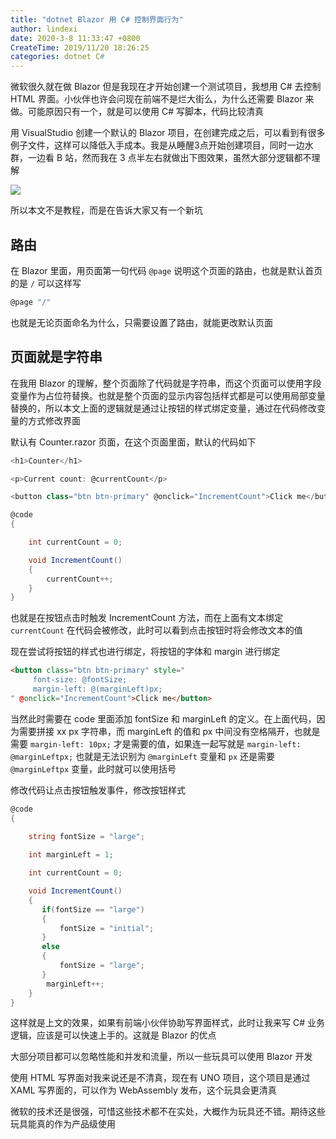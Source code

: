 ```yaml
---
title: "dotnet Blazor 用 C# 控制界面行为"
author: lindexi
date: 2020-3-8 11:33:47 +0800
CreateTime: 2019/11/20 18:26:25
categories: dotnet C#
---
```


微软很久就在做 Blazor 但是我现在才开始创建一个测试项目，我想用 C# 去控制 HTML 界面。小伙伴也许会问现在前端不是烂大街么，为什么还需要 Blazor 来做。可能原因只有一个，就是可以使用 C# 写脚本，代码比较清真

<!--more-->


<!-- CreateTime:2019/11/20 18:26:25 -->

<!-- csdn -->

用 VisualStudio 创建一个默认的 Blazor 项目，在创建完成之后，可以看到有很多例子文件，这样可以降低入手成本。我是从睡醒3点开始创建项目，同时一边水群，一边看 B 站，然而我在 3 点半左右就做出下图效果，虽然大部分逻辑都不理解

![](https://i.loli.net/2019/11/09/nD1pvHRa7biPZqT.gif)

所以本文不是教程，而是在告诉大家又有一个新坑

## 路由

在 Blazor 里面，用页面第一句代码 `@page` 说明这个页面的路由，也就是默认首页的是 `/` 可以这样写

```csharp
@page "/"
```

也就是无论页面命名为什么，只需要设置了路由，就能更改默认页面

## 页面就是字符串

在我用 Blazor 的理解，整个页面除了代码就是字符串，而这个页面可以使用字段变量作为占位符替换。也就是整个页面的显示内容包括样式都是可以使用局部变量替换的，所以本文上面的逻辑就是通过让按钮的样式绑定变量，通过在代码修改变量的方式修改界面

默认有 Counter.razor 页面，在这个页面里面，默认的代码如下

```csharp
<h1>Counter</h1>

<p>Current count: @currentCount</p>

<button class="btn btn-primary" @onclick="IncrementCount">Click me</button>

@code 
{

    int currentCount = 0;

    void IncrementCount()
    {
        currentCount++;
    }
}
```

也就是在按钮点击时触发 IncrementCount 方法，而在上面有文本绑定 `currentCount` 在代码会被修改，此时可以看到点击按钮时将会修改文本的值

现在尝试将按钮的样式也进行绑定，将按钮的字体和 margin 进行绑定

```html
<button class="btn btn-primary" style="
     font-size: @fontSize; 
     margin-left: @(marginLeft)px;
" @onclick="IncrementCount">Click me</button>
```

当然此时需要在 code 里面添加 fontSize 和 marginLeft 的定义。在上面代码，因为需要拼接 xx px 字符串，而 marginLeft 的值和 px 中间没有空格隔开，也就是需要 `margin-left: 10px;` 才是需要的值，如果连一起写就是 `margin-left: @marginLeftpx;` 也就是无法识别为 `@marginLeft` 变量和 `px` 还是需要 `@marginLeftpx` 变量，此时就可以使用括号

修改代码让点击按钮触发事件，修改按钮样式

```csharp
@code 
{
    
	string fontSize = "large";

	int marginLeft = 1;

    int currentCount = 0;

    void IncrementCount()
    {
	   if(fontSize == "large")
	   {
	       fontSize = "initial";
	   }
	   else
	   {
	       fontSize = "large";
	   }
        marginLeft++;
    }
}
```

这样就是上文的效果，如果有前端小伙伴协助写界面样式，此时让我来写 C# 业务逻辑，应该是可以快速上手的。这就是 Blazor 的优点

大部分项目都可以忽略性能和并发和流量，所以一些玩具可以使用 Blazor 开发

使用 HTML 写界面对我来说还是不清真，现在有 UNO 项目，这个项目是通过 XAML 写界面的，可以作为 WebAssembly 发布，这个玩具会更清真

微软的技术还是很强，可惜这些技术都不在实处，大概作为玩具还不错。期待这些玩具能真的作为产品级使用

